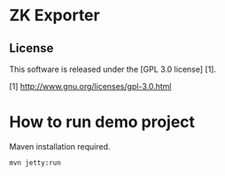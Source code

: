 ZK Exporter
========

License
-------
This software is released under the [GPL 3.0 license] [1].

[1] http://www.gnu.org/licenses/gpl-3.0.html

# How to run demo project
Maven installation required.

`mvn jetty:run`
